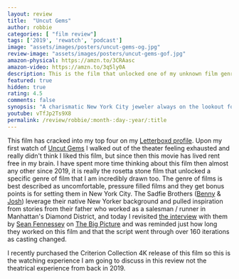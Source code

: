 ```yaml
---
layout: review
title:  "Uncut Gems"
author: robbie
categories: [ "film review"]
tags: ['2019', 'rewatch', 'podcast']
image: "assets/images/posters/uncut-gems-og.jpg"
review-image: "assets/images/posters/uncut-gems-gof.jpg"
amazon-physical: https://amzn.to/3CRAasc
amazon-video: https://amzn.to/3q5ly0A
description: This is the film that unlocked one of my unknown film genre loves, pressure cooker, overly intense films.  The Sadfie Brothers films tend to shine a spotlight on the nooks and crannies of my beloved New York that I have not insigt into.  Adam Sandler is A M A Z I N G in this film and so are all the supporting actors.
featured: true
hidden: true
rating: 4.5
comments: false
synopsis: "A charismatic New York City jeweler always on the lookout for the next big score makes a series of high-stakes bets that could lead to the windfall of a lifetime. Howard must perform a precarious high-wire act, balancing business, family, and encroaching adversaries on all sides in his relentless pursuit of the ultimate win."  
youtube: vTfJp2Ts9X8
permalink: /review/robbie/:month-:day-:year/:title
---
```


This film has cracked into my top four on my <a href="https://letterboxd.com/robbiethegeek/">Letterboxd profile</a>.  Upon my first watch of <a href="https://www.imdb.com/title/tt5727208/">Uncut Gems</a> I walked out of the theater feeling exhausted and really didn't think I liked this film, but since then this movie has lived rent free in my brain.  I have spent more time thinking about this film then almost any other since 2019, it is really the rosetta stone film that unlocked a specific genre of film that I am incredibly drawn too. The genre of films is best described as uncomfortable, pressure filled films and they get bonus points is for setting them in New York City. The Sadfie Brothers (<a href="https://www.imdb.com/name/nm1509478/">Benny</a> & <a href="https://www.imdb.com/name/nm1343394/">Josh</a>) leverage their native New Yorker background and pulled inspiration from stories from their father who worked as a salesman / runner in Manhattan's Diamond District, and today I revisited <a href="https://www.theringer.com/2019/12/26/21035657/genius-of-uncut-gems-plus-safdie-brothers">the interview</a> with them by <a href="https://twitter.com/SeanFennessey">Sean Fennessey</a> on <a href="https://www.theringer.com/the-big-picture">The Big Picture</a> and was reminded just how long they worked on this film and that the script went through over 160 iterations as casting changed.

I recently purchased the Criterion Collection 4K release of this film so this is the watching experience I am going to discuss in this review not the theatrical experience from back in 2019.